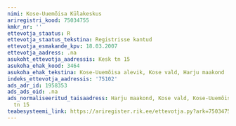 ```yaml
---
nimi: Kose-Uuemõisa Külakeskus
ariregistri_kood: 75034755
kmkr_nr: ''
ettevotja_staatus: R
ettevotja_staatus_tekstina: Registrisse kantud
ettevotja_esmakande_kpv: 18.03.2007
ettevotja_aadress: .na
asukoht_ettevotja_aadressis: Kesk tn 15
asukoha_ehak_kood: 3464
asukoha_ehak_tekstina: Kose-Uuemõisa alevik, Kose vald, Harju maakond
indeks_ettevotja_aadressis: '75102'
ads_adr_id: 1958353
ads_ads_oid: .na
ads_normaliseeritud_taisaadress: Harju maakond, Kose vald, Kose-Uuemõisa alevik, Kesk
  tn 15
teabesysteemi_link: https://ariregister.rik.ee/ettevotja.py?ark=75034755&ref=rekvisiidid
---
```

